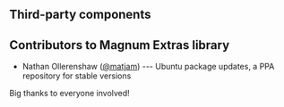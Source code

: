 Third-party components
----------------------

Contributors to Magnum Extras library
--------------------------------------

-   Nathan Ollerenshaw ([@matjam](https://github.com/matjam)) --- Ubuntu
    package updates, a PPA repository for stable versions

Big thanks to everyone involved!
